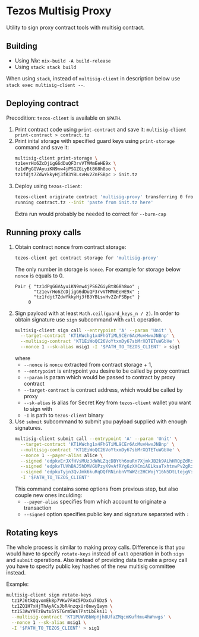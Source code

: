 # Tezos Multisig Proxy

Utility to sign proxy contract tools with multisig contract.

## Building
- Using _Nix_: `nix-build -A build-release`
- Using `stack`: `stack build`

When using `stack`, instead of `multisig-client` in description below use `stack exec multisig-client --`.

## Deploying contract

Precodition: `tezos-client` is available on `$PATH`.

1. Print contract code using `print-contract` and save it: `multisig-client print-contract > contract.tz`
2. Print inital storage with specified guard keys using `print-storage` command and save it:
    ```bash
    multisig-client print-storage \
    tz1evrHo6ZcDjigG6dDuQF3rvVTMMmEeHE9x \
    tz1dPgGGVAyuiKN9nw4jPSGZGiyBt868h8oo \
    tz1fdjt7ZdwYkkyHj3fB3YBLsvHv2ZnFSBpc > init.tz
    ```
3. Deploy using `tezos-client`:
   ```bash
   tezos-client originate contract 'multisig-proxy' transferring 0 from 'my-account' \
   running contract.tz --init 'paste from init.tz here'
   ```
   Extra run would probably be needed to correct for `--burn-cap`

## Running proxy calls

1. Obtain contract nonce from contract storage:
   ```bash
   tezos-client get contract storage for 'multisig-proxy'
   ```
   The only number in storage is `nonce`. For example for storage below `nonce` is equals to 0.
   ```
   Pair { "tz1dPgGGVAyuiKN9nw4jPSGZGiyBt868h8oo" ;
          "tz1evrHo6ZcDjigG6dDuQF3rvVTMMmEeHE9x" ;
          "tz1fdjt7ZdwYkkyHj3fB3YBLsvHv2ZnFSBpc" }
        0
   ```
2. Sign payload with at least `Math.ceil(guard_keys_n / 2)`. In order to obtain signature use
   `sign` subcommand with `call` operation.
   ```bash
   multisig-client sign call --entrypoint 'A' --param 'Unit' \
     --target-contract 'KT1KWchg1x4FhGTiML9CEr6AcMuvHwxJNBnp' \
     --multisig-contract 'KT1EiWoQC26VoYtxmDy67sbMrXQTETuWGbVe' \
     --nonce 1 --sk-alias msig1 -I '$PATH_TO_TEZOS_CLIENT' > sig1
   ```
   where
   - `--nonce` is `nonce` extracted from contract storage + 1,
   - `--entrypoint` is entrypoint you desire to be called by proxy contract
   - `--param` is param which would be passed to contract by proxy contract
   - `--target-contract` is contract address, which would be called by proxy
   - `--sk-alias` is alias for Secret Key from `tezos-client` wallet you want to sign with
   - `-I` is path to `tezos-client` binary
3. Use `submit` subcommand to submit you payload supplied with enough signatures.
   ```bash
   multisig-client submit call --entrypoint 'A' --param 'Unit' \
     --target-contract 'KT1KWchg1x4FhGTiML9CEr6AcMuvHwxJNBnp' \
     --multisig-contract 'KT1EiWoQC26VoYtxmDy67sbMrXQTETuWGbVe' \
     --nonce 1 --payer-alias alice \
     --signed 'edpkvErJXfHVsMUzJdWhLZqcDBYth6xuRn7XjmkJB2k9ALhHRQpZdR:edsigu5yCm4Sj1axYVo1Lqcfgk71i6crERb8BhaNgbZfQzUkBaawAkaxWpWkMiyK4UCsspQPWEvTSeSpG8iSswytxV6mpg3XKCi' \
     --signed 'edpkvTUVhBAJ5hDMVGUPzyK9vAfRYg6zXXCmiAELksaTxhtnwPv2gR:edsigtmQ4B8hHQ5FmJ5gCi1QQadQdiCfMT8UH66UznqBp9BwtTZCsHGELfTRts4neFTuCD31HTjLoUZzcrUJW1sc7wf6NuYn8oi' \
     --signed 'edpkuTyjn3QvJmk6kuRqDQfRNinbnVYWWZc2HCWojY16N5DtLtejgV:edsigtYJHVN6UwR4uzhBKGjHwm6DLfjuKtnexd3YJgK5rRPA2C272JZg9p6Ac627aspEKtZetguuAETaFoSDQiL9wpfwJNSmrVj' \
     -I '$PATH_TO_TEZOS_CLIENT'
   ```
   This command contains some options from previous step, but also couple new ones inculding:
   - `--payer-alias` specifies from which account to originate a transaction
   - `--signed` option specifies public key and signature separated with `:`

## Rotating keys

The whole process is similar to making proxy calls. Difference is that you would have to specify `rotate-keys` instead of `call` operation in both `sign` and `submit` operations. Also instead of providing data to make a proxy call you have to specify public key hashes of the new multisig committee instead.

Example:

``` bash
multisig-client sign rotate-keys
  tz1PJ6tkQqvomEk8p7VKw7FAC5PDxCu76Dz5 \
  tz1ZQ1H7xHjThAyACsJbR4nzqxUr8nwyQaym \
  tz1S3AwY9TzBwtu5YSTGrm5WsTPstLbEks11 \
  --multisig-contract 'KT1PUWVBbWpYjh8UfaZMqcmKufHmu4hWnwgs' \
  --nonce 1 --sk-alias msig1 \
  -I '$PATH_TO_TEZOS_CLIENT' > sig1
```
